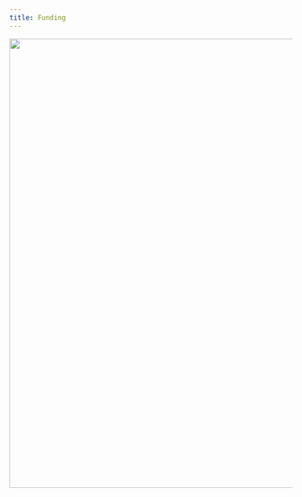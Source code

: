 ```yaml
---
title: Funding
---
```


<a href="http://gepris.dfg.de/gepris/projekt/407518790?context=projekt&task=showDetail&id=407518790&"><img style="float: right;" src="/images//DFG_Logo.png" width="800"></a>
